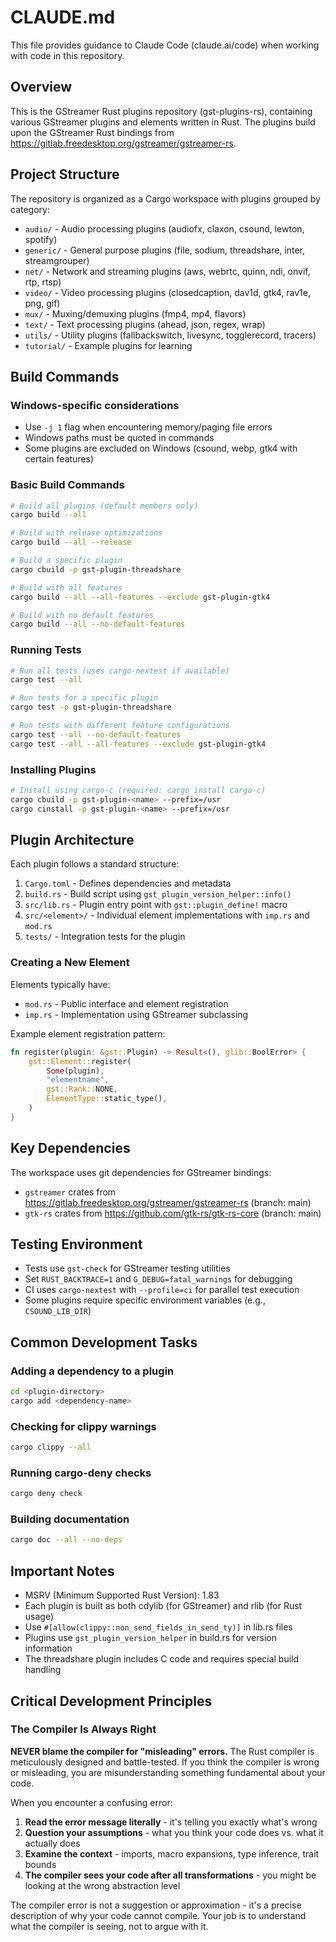 # CLAUDE.md

This file provides guidance to Claude Code (claude.ai/code) when working with code in this repository.

## Overview

This is the GStreamer Rust plugins repository (gst-plugins-rs), containing various GStreamer plugins and elements written in Rust. The plugins build upon the GStreamer Rust bindings from https://gitlab.freedesktop.org/gstreamer/gstreamer-rs.

## Project Structure

The repository is organized as a Cargo workspace with plugins grouped by category:
- `audio/` - Audio processing plugins (audiofx, claxon, csound, lewton, spotify)
- `generic/` - General purpose plugins (file, sodium, threadshare, inter, streamgrouper)
- `net/` - Network and streaming plugins (aws, webrtc, quinn, ndi, onvif, rtp, rtsp)
- `video/` - Video processing plugins (closedcaption, dav1d, gtk4, rav1e, png, gif)
- `mux/` - Muxing/demuxing plugins (fmp4, mp4, flavors)
- `text/` - Text processing plugins (ahead, json, regex, wrap)
- `utils/` - Utility plugins (fallbackswitch, livesync, togglerecord, tracers)
- `tutorial/` - Example plugins for learning

## Build Commands

### Windows-specific considerations
- Use `-j 1` flag when encountering memory/paging file errors
- Windows paths must be quoted in commands
- Some plugins are excluded on Windows (csound, webp, gtk4 with certain features)

### Basic Build Commands
```bash
# Build all plugins (default members only)
cargo build --all

# Build with release optimizations
cargo build --all --release

# Build a specific plugin
cargo cbuild -p gst-plugin-threadshare

# Build with all features
cargo build --all --all-features --exclude gst-plugin-gtk4

# Build with no default features
cargo build --all --no-default-features
```

### Running Tests
```bash
# Run all tests (uses cargo-nextest if available)
cargo test --all

# Run tests for a specific plugin
cargo test -p gst-plugin-threadshare

# Run tests with different feature configurations
cargo test --all --no-default-features
cargo test --all --all-features --exclude gst-plugin-gtk4
```

### Installing Plugins
```bash
# Install using cargo-c (required: cargo install cargo-c)
cargo cbuild -p gst-plugin-<name> --prefix=/usr
cargo cinstall -p gst-plugin-<name> --prefix=/usr
```

## Plugin Architecture

Each plugin follows a standard structure:
1. `Cargo.toml` - Defines dependencies and metadata
2. `build.rs` - Build script using `gst_plugin_version_helper::info()`
3. `src/lib.rs` - Plugin entry point with `gst::plugin_define!` macro
4. `src/<element>/` - Individual element implementations with `imp.rs` and `mod.rs`
5. `tests/` - Integration tests for the plugin

### Creating a New Element

Elements typically have:
- `mod.rs` - Public interface and element registration
- `imp.rs` - Implementation using GStreamer subclassing

Example element registration pattern:
```rust
fn register(plugin: &gst::Plugin) -> Result<(), glib::BoolError> {
    gst::Element::register(
        Some(plugin),
        "elementname",
        gst::Rank::NONE,
        ElementType::static_type(),
    )
}
```

## Key Dependencies

The workspace uses git dependencies for GStreamer bindings:
- `gstreamer` crates from https://gitlab.freedesktop.org/gstreamer/gstreamer-rs (branch: main)
- `gtk-rs` crates from https://github.com/gtk-rs/gtk-rs-core (branch: main)

## Testing Environment

- Tests use `gst-check` for GStreamer testing utilities
- Set `RUST_BACKTRACE=1` and `G_DEBUG=fatal_warnings` for debugging
- CI uses `cargo-nextest` with `--profile=ci` for parallel test execution
- Some plugins require specific environment variables (e.g., `CSOUND_LIB_DIR`)

## Common Development Tasks

### Adding a dependency to a plugin
```bash
cd <plugin-directory>
cargo add <dependency-name>
```

### Checking for clippy warnings
```bash
cargo clippy --all
```

### Running cargo-deny checks
```bash
cargo deny check
```

### Building documentation
```bash
cargo doc --all --no-deps
```

## Important Notes

- MSRV (Minimum Supported Rust Version): 1.83
- Each plugin is built as both cdylib (for GStreamer) and rlib (for Rust usage)
- Use `#[allow(clippy::non_send_fields_in_send_ty)]` in lib.rs files
- Plugins use `gst_plugin_version_helper` in build.rs for version information
- The threadshare plugin includes C code and requires special build handling

## Critical Development Principles

### The Compiler Is Always Right
**NEVER blame the compiler for "misleading" errors.** The Rust compiler is meticulously designed and battle-tested. If you think the compiler is wrong or misleading, you are misunderstanding something fundamental about your code.

When you encounter a confusing error:
1. **Read the error message literally** - it's telling you exactly what's wrong
2. **Question your assumptions** - what you think your code does vs. what it actually does
3. **Examine the context** - imports, macro expansions, type inference, trait bounds
4. **The compiler sees your code after all transformations** - you might be looking at the wrong abstraction level

The compiler error is not a suggestion or approximation - it's a precise description of why your code cannot compile. Your job is to understand what the compiler is seeing, not to argue with it.
